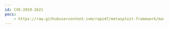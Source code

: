 ```yaml
---
id: CVE-2019-1621
pocs:
    - https://raw.githubusercontent.com/rapid7/metasploit-framework/master/modules/auxiliary/admin/networking/cisco_dcnm_download.rb
---
```

